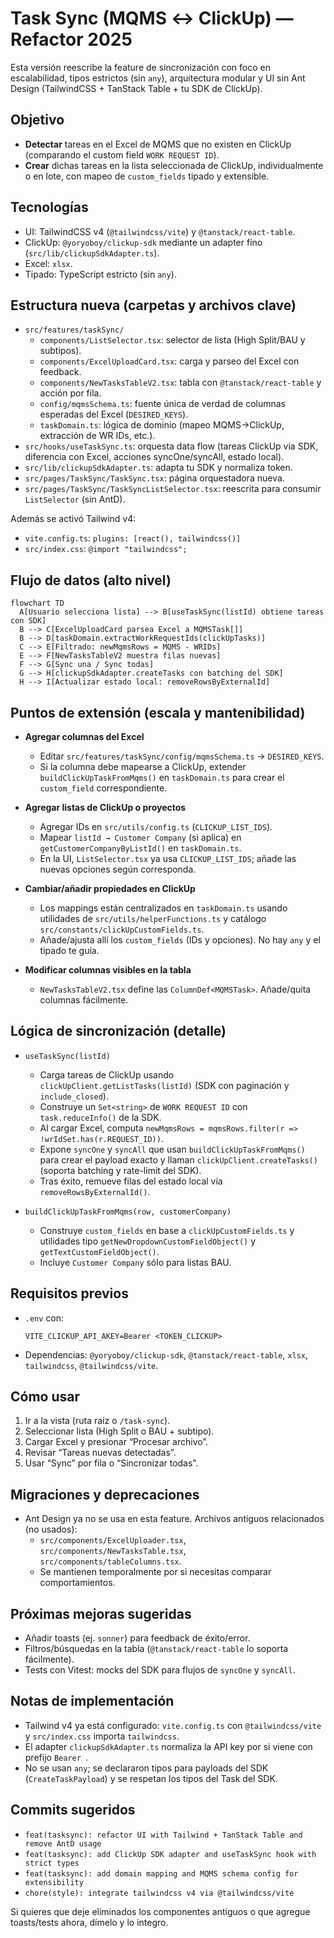# Task Sync (MQMS ↔ ClickUp) — Refactor 2025

Esta versión reescribe la feature de sincronización con foco en escalabilidad, tipos estrictos (sin `any`), arquitectura modular y UI sin Ant Design (TailwindCSS + TanStack Table + tu SDK de ClickUp).

## Objetivo
- **Detectar** tareas en el Excel de MQMS que no existen en ClickUp (comparando el custom field `WORK REQUEST ID`).
- **Crear** dichas tareas en la lista seleccionada de ClickUp, individualmente o en lote, con mapeo de `custom_fields` tipado y extensible.

## Tecnologías
- UI: TailwindCSS v4 (`@tailwindcss/vite`) y `@tanstack/react-table`.
- ClickUp: `@yoryoboy/clickup-sdk` mediante un adapter fino (`src/lib/clickupSdkAdapter.ts`).
- Excel: `xlsx`.
- Tipado: TypeScript estricto (sin `any`).

## Estructura nueva (carpetas y archivos clave)
- `src/features/taskSync/`
  - `components/ListSelector.tsx`: selector de lista (High Split/BAU y subtipos).
  - `components/ExcelUploadCard.tsx`: carga y parseo del Excel con feedback.
  - `components/NewTasksTableV2.tsx`: tabla con `@tanstack/react-table` y acción por fila.
  - `config/mqmsSchema.ts`: fuente única de verdad de columnas esperadas del Excel (`DESIRED_KEYS`).
  - `taskDomain.ts`: lógica de dominio (mapeo MQMS→ClickUp, extracción de WR IDs, etc.).
- `src/hooks/useTaskSync.ts`: orquesta data flow (tareas ClickUp via SDK, diferencia con Excel, acciones syncOne/syncAll, estado local).
- `src/lib/clickupSdkAdapter.ts`: adapta tu SDK y normaliza token.
- `src/pages/TaskSync/TaskSync.tsx`: página orquestadora nueva.
- `src/pages/TaskSync/TaskSyncListSelector.tsx`: reescrita para consumir `ListSelector` (sin AntD).

Además se activó Tailwind v4:
- `vite.config.ts`: `plugins: [react(), tailwindcss()]`
- `src/index.css`: `@import "tailwindcss";`

## Flujo de datos (alto nivel)
```mermaid
flowchart TD
  A[Usuario selecciona lista] --> B[useTaskSync(listId) obtiene tareas con SDK]
  B --> C[ExcelUploadCard parsea Excel a MQMSTask[]]
  B --> D[taskDomain.extractWorkRequestIds(clickUpTasks)]
  C --> E[Filtrado: newMqmsRows = MQMS - WRIDs]
  E --> F[NewTasksTableV2 muestra filas nuevas]
  F --> G[Sync una / Sync todas]
  G --> H[clickupSdkAdapter.createTasks con batching del SDK]
  H --> I[Actualizar estado local: removeRowsByExternalId]
```

## Puntos de extensión (escala y mantenibilidad)
- **Agregar columnas del Excel**
  - Editar `src/features/taskSync/config/mqmsSchema.ts` → `DESIRED_KEYS`.
  - Si la columna debe mapearse a ClickUp, extender `buildClickUpTaskFromMqms()` en `taskDomain.ts` para crear el `custom_field` correspondiente.

- **Agregar listas de ClickUp o proyectos**
  - Agregar IDs en `src/utils/config.ts` (`CLICKUP_LIST_IDS`).
  - Mapear `listId → Customer Company` (si aplica) en `getCustomerCompanyByListId()` en `taskDomain.ts`.
  - En la UI, `ListSelector.tsx` ya usa `CLICKUP_LIST_IDS`; añade las nuevas opciones según corresponda.

- **Cambiar/añadir propiedades en ClickUp**
  - Los mappings están centralizados en `taskDomain.ts` usando utilidades de `src/utils/helperFunctions.ts` y catálogo `src/constants/clickUpCustomFields.ts`.
  - Añade/ajusta allí los `custom_fields` (IDs y opciones). No hay `any` y el tipado te guía.

- **Modificar columnas visibles en la tabla**
  - `NewTasksTableV2.tsx` define las `ColumnDef<MQMSTask>`. Añade/quita columnas fácilmente.

## Lógica de sincronización (detalle)
- `useTaskSync(listId)`
  - Carga tareas de ClickUp usando `clickUpClient.getListTasks(listId)` (SDK con paginación y `include_closed`).
  - Construye un `Set<string>` de `WORK REQUEST ID` con `task.reduceInfo()` de la SDK.
  - Al cargar Excel, computa `newMqmsRows = mqmsRows.filter(r => !wrIdSet.has(r.REQUEST_ID))`.
  - Expone `syncOne` y `syncAll` que usan `buildClickUpTaskFromMqms()` para crear el payload exacto y llaman `clickUpClient.createTasks()` (soporta batching y rate-limit del SDK).
  - Tras éxito, remueve filas del estado local vía `removeRowsByExternalId()`.

- `buildClickUpTaskFromMqms(row, customerCompany)`
  - Construye `custom_fields` en base a `clickUpCustomFields.ts` y utilidades tipo `getNewDropdownCustomFieldObject()` y `getTextCustomFieldObject()`.
  - Incluye `Customer Company` sólo para listas BAU.

## Requisitos previos
- `.env` con:
  ```env
  VITE_CLICKUP_API_AKEY=Bearer <TOKEN_CLICKUP>
  ```
- Dependencias: `@yoryoboy/clickup-sdk`, `@tanstack/react-table`, `xlsx`, `tailwindcss`, `@tailwindcss/vite`.

## Cómo usar
1. Ir a la vista (ruta raíz o `/task-sync`).
2. Seleccionar lista (High Split o BAU + subtipo).
3. Cargar Excel y presionar “Procesar archivo”.
4. Revisar “Tareas nuevas detectadas”.
5. Usar “Sync” por fila o “Sincronizar todas”.

## Migraciones y deprecaciones
- Ant Design ya no se usa en esta feature. Archivos antiguos relacionados (no usados):
  - `src/components/ExcelUploader.tsx`, `src/components/NewTasksTable.tsx`, `src/components/tableColumns.tsx`.
  - Se mantienen temporalmente por si necesitas comparar comportamientos.

## Próximas mejoras sugeridas
- Añadir toasts (ej. `sonner`) para feedback de éxito/error.
- Filtros/búsquedas en la tabla (`@tanstack/react-table` lo soporta fácilmente).
- Tests con Vitest: mocks del SDK para flujos de `syncOne` y `syncAll`.

## Notas de implementación
- Tailwind v4 ya está configurado: `vite.config.ts` con `@tailwindcss/vite` y `src/index.css` importa `tailwindcss`.
- El adapter `clickupSdkAdapter.ts` normaliza la API key por si viene con prefijo `Bearer `.
- No se usan `any`; se declararon tipos para payloads del SDK (`CreateTaskPayload`) y se respetan los tipos del Task del SDK.

## Commits sugeridos
- `feat(tasksync): refactor UI with Tailwind + TanStack Table and remove AntD usage`
- `feat(tasksync): add ClickUp SDK adapter and useTaskSync hook with strict types`
- `feat(tasksync): add domain mapping and MQMS schema config for extensibility`
- `chore(style): integrate tailwindcss v4 via @tailwindcss/vite`

Si quieres que deje eliminados los componentes antiguos o que agregue toasts/tests ahora, dímelo y lo integro.
